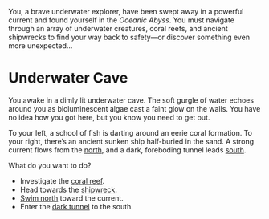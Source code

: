 You, a brave underwater explorer, have been swept away in a powerful current and found yourself in the _Oceanic Abyss_. You must navigate through an array of underwater creatures, coral reefs, and ancient shipwrecks to find your way back to safety—or discover something even more unexpected...

# Underwater Cave

You awake in a dimly lit underwater cave. The soft gurgle of water echoes around you as bioluminescent algae cast a faint glow on the walls. You have no idea how you got here, but you know you need to get out. 

To your left, a school of fish is darting around an eerie coral formation. To your right, there’s an ancient sunken ship half-buried in the sand. A strong current flows from the [north](reef.md), and a dark, foreboding tunnel leads [south](shipwreck.md).

What do you want to do?

- Investigate the [coral reef](reef.md).
- Head towards the [shipwreck](shipwreck.md).
- [Swim north](reef.md) toward the current.
- Enter the [dark tunnel](shipwreck.md) to the south.
